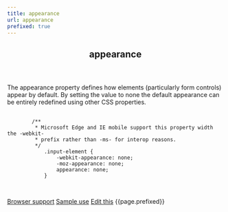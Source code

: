 ```yaml
---
title: appearance
url: appearance
prefixed: true
---
```


<article id="appearance" class="feature prefix-{{page.prefixed}}">
    <header class="feature__header">
        <h2>appearance</h2>
    </header>
    <p class="feature__description">
        The appearance property defines how elements (particularly form controls) appear by default. By setting the value to none the default appearance can be entirely redefined using other CSS properties.
    </p>
    <pre class="feature__code">
        <code>
        /**
         * Microsoft Edge and IE mobile support this property width the -webkit-
         * prefix rather than -ms- for interop reasons.
         */
            .input-element {
                -webkit-appearance: none;
                -moz-appearance: none;
                appearance: none;
            }
        </code>
    </pre>
    <footer class="feature__footer">
        <a href="http://caniuse.com/#feat=css-appearance">Browser support</a>
        <a href="https://css-tricks.com/almanac/properties/a/appearance/">Sample use</a>
        <a href="https://github.com/davidhund/shouldiprefix/blob/master/_posts/{{page.date | date: "%Y-%m-%d"}}-{{page.title}}.md">Edit this</a>
        <span class="feature__prefix">{{page.prefixed}}</span>
    </footer>
</article>